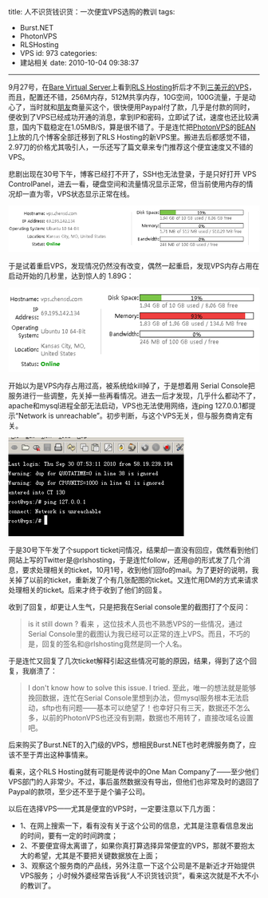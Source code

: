 title: 人不识货钱识货：一次便宜VPS选购的教训
tags:
  - Burst.NET
  - PhotonVPS
  - RLSHosting
  - VPS
id: 973
categories:
  - 建站相关
date: 2010-10-04 09:38:37
---

9月27号，在[Bare Virtual Server](http://www.barevs.com/)上看到[RLS Hosting](http://rlshosting.com/)折后才不到[三美元的VPS](http://www.barevs.com/rls-hosting-3-95-us-vps-256mb-openvz/)，而且，配置还不错，256M内存，512M共享内存，10G空间，100G流量，于是动心了，当时就和[朋友](http://shenxf.com)商量买这个，很快便用Paypal付了款，几乎是付款的同时，便收到了VPS已经成功开通的消息，拿到IP和密码，立即试了试，速度也还比较满意，国内下载稳定在1.05MB/S，算是很不错了。于是连忙把[PhotonVPS](http://chensd.com/tag/photonvps)的[BEAN 1](http://chensd.com/2010-03/photonvps-order.html)上放的几个博客全部迁移到了RLS Hosting的新VPS里。搬进去后都感觉不错，2.97刀的价格尤其吸引人，一乐还写了篇文章来专门推荐这个便宜速度又不错的VPS。

悲剧出现在30号下午，博客已经打不开了，SSH也无法登录，于是只好打开 VPS ControlPanel，进去一看，硬盘空间和流量情况显示正常，但当前使用内存的情况却一直为零，VPS状态显示正常在线。<!--more-->

[![VPS空间和流量显示正常，内存显示异常](/upfile/2010/10/rls-vps-error-3.png "rls-vps-error-3")](/upfile/2010/10/rls-vps-error-3.png)

于是试着重启VPS，发现情况仍然没有改变，偶然一起重启，发现VPS内存占用在启动开始的几秒里，达到惊人的 1.89G：

[![VPS空间和流量显示正常，内存异常，近2G](/upfile/2010/10/rls-vps-error-2.png "rls-vps-error-2")](/upfile/2010/10/rls-vps-error-2.png)

开始以为是VPS内存占用过高，被系统给kill掉了，于是想着用 Serial Console把服务进行一些调整，先关掉一些再看情况。进去一后才发现，几乎什么都动不了，apache和mysql进程全部无法启动，VPS也无法使用网络，连ping 127.0.0.1都提示“Network is unreachable”。初步判断，与这个VPS无关，但与服务商肯定有关。

[![VPS无法使用网络](/upfile/2010/10/rls_vps_down_net.png "rls_vps_down_net")](/upfile/2010/10/rls_vps_down_net.png)

于是30号下午发了个support ticket问情况，结果却一直没有回应，偶然看到他们网站上写的Twitter是@rlshosting，于是连忙follow，还用@的形式发了几个消息，要求处理相关的ticket，10月1号，收到他们回fo的mail。为了更好的说明，我关掉了以前的ticket，重新发了个有几张配图的ticket。又连忙用DM的方式来请求处理相关的ticket。后来才终于收到了他们的回复。

收到了回复，却更让人生气，只是把我在Serial console里的截图打了个反问：
> is it still down ?
看来 ，这位技术人员也不熟悉VPS的一些情况，通过Serial Console里的截图认为我已经可以正常的连上VPS。而且，不巧的是，回复的签名和@rlshosting竟然是同一个人名。

于是连忙又回复了几次ticket解释引起这些情况可能的原因，结果，得到了这个回复，我崩溃了：
> I don't know how to solve this issue. I tried.
至此，唯一的想法就是能够挽回数据，连忙在Serial Console里想到办法，但mysql服务根本无法启动，sftp也有问题——基本可以绝望了！也幸好只有三天，数据还不怎么多，以前的PhotonVPS也还没有到期，数据也不用转了，直接改域名设置吧。

后来购买了Burst.NET的入门级的VPS，想相民Burst.NET也时老牌服务商了，应该不至于弄出这种事情来。

看来，这个RLS Hosting就有可能是传说中的One Man Company了——至少他们VPS部门的人非常少。不过，事后虽然数据没有导出，但他们也非常及时的退回了Paypal的款项，至少还不至于是个骗子公司。

以后在选择VPS——尤其是便宜的VPS时，一定要注意以下几方面：

*   1、在网上搜索一下，看有没有关于这个公司的信息，尤其是注意看信息发出的时间，要有一定的时间跨度；
*   2、不要便宜得太离谱了，如果你真打算选择异常便宜的VPS，那就不要抱太大的希望，尤其是不要把关键数据放在上面；
*   3、观察这个服务商的产品线，另外注意一下这个公司是不是新近才开始提供VPS服务；
小时候外婆经常告诉我“人不识货钱识货”，看来这次就是不大不小的教训了。